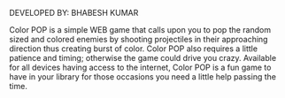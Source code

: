 DEVELOPED BY: BHABESH KUMAR

Color POP is a simple WEB game that calls upon you to pop the random sized and colored enemies by shooting projectiles in their approaching direction thus creating burst of color.
Color POP also requires a little patience and timing; otherwise the game could drive you crazy. Available for all devices having access to the internet, Color POP is a fun game to have in your library for those occasions you need a little help passing the time.

